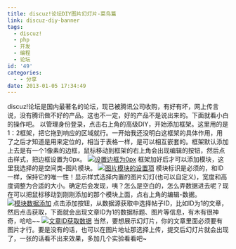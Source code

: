 ```yaml
---
title: discuz!论坛DIY图片幻灯片-菜鸟篇
link: discuz-diy-banner
tags:
  - discuz!
  - php
  - 开发
  - 编程
  - 论坛
id: '49'
categories:
  - - 分享
date: 2013-01-05 17:34:49
---
```


discuz!论坛是国内最著名的论坛，现已被腾讯公司收购，有好有坏，网上传言说，没有腾讯做不好的产品。这也不一定，好的产品不是说出来的。下面就看小白的操作吧。 以管理身份登录，点击右上角的高级DIY，开始添加框架。这里用的是1：2框架，把它拖到响应的区域就行。一开始我还没明白这框架的具体作用，用了之后才知道是用来定位的，相当于表格一样，是可以相互嵌套的。框架默认添加上去是有一个1像素的边框，鼠标移动到框架的右上角会出现编辑的按钮，然后点击样式，把边框设置为0px。 [![设置边框为0px](../images/uploads/2013/01/QQ截图20130105172131.png "设置边框为0px")](../images/uploads/2013/01/QQ截图20130105172131.png) 框架加好后才可以添加模块，这里我选择的是空间类-图片模块。 [![图片模块的设置项](../images/uploads/2013/01/QQ截图201301051729511.png "图片模块的设置项")](../images/uploads/2013/01/QQ截图201301051729511.png) 模块标识是必须的，和ID一样，保持它的唯一性！显示样式选择内置的图片幻灯(也可以自定义)，宽度和高度调整为合适的大小。确定后会发现，咦？怎么是空白的，怎么弄数据进去呢？现在可以把鼠标移动到刚刚添加的那个模块上面，点右上角的编辑-数据。 [![模块数据添加](../images/uploads/2013/01/模块数据添加.png "模块数据添加")](../images/uploads/2013/01/模块数据添加.png) 点击添加按钮，从数据源获取中选择帖子ID，比如ID为1的文章，然后点击获取，下面就会出现文章ID为1的数据标题、图片等信息，有木有很神奇，哈哈~~ [![文章ID获取数据](../images/uploads/2013/01/文章ID获取数据.png "文章ID获取数据")](../images/uploads/2013/01/文章ID获取数据.png) 当然，要想展示幻灯片，你的文章里面必须要有图片才行。要是没有的话，也可以在图片地址那选择上传，提交后幻灯片就会出现了，一张的话看不出来效果，多加几个实验看看吧~